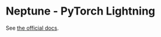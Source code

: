 # Neptune - PyTorch Lightning

See [the official docs](https://docs.neptune.ai/integrations-and-supported-tools/model-training/pytorch-lightning).
